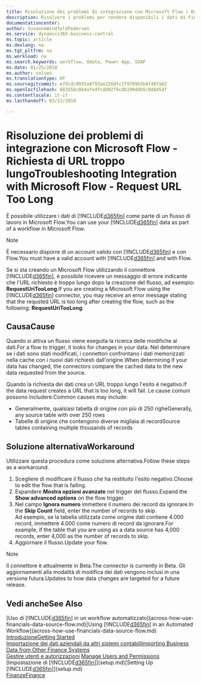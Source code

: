 ```yaml
---
title: Risoluzione dei problemi di integrazione con Microsoft Flow | Documenti Microsoft
description: Risolvere i problemi per rendere disponibili i dati di Financials come origine dati e specificare un URL OData dei service Web per creare un workflow automatizzato.
documentationcenter: 
author: SusanneWindfeldPedersen
ms.service: dynamics365-business-central
ms.topic: article
ms.devlang: na
ms.tgt_pltfrm: na
ms.workload: na
ms.search.keywords: workflow, Odata, Power App, SOAP
ms.date: 01/25/2018
ms.author: solsen
ms.translationtype: HT
ms.sourcegitcommit: e7dcdc0935a8793ae226dfc2f9709b5b8f487a62
ms.openlocfilehash: 68355bc0b4afe4fcdd92f9cdb190d4b5c0d845df
ms.contentlocale: it-it
ms.lasthandoff: 03/22/2018

---
```

# <a name="troubleshooting-integration-with-microsoft-flow---request-url-too-long"></a><span data-ttu-id="8d805-103">Risoluzione dei problemi di integrazione con Microsoft Flow - Richiesta di URL troppo lungo</span><span class="sxs-lookup"><span data-stu-id="8d805-103">Troubleshooting Integration with Microsoft Flow - Request URL Too Long</span></span>
<span data-ttu-id="8d805-104">È possibile utilizzare i dati di [!INCLUDE[d365fin](includes/d365fin_md.md)] come parte di un flusso di lavoro in Microsoft Flow.</span><span class="sxs-lookup"><span data-stu-id="8d805-104">You can use your [!INCLUDE[d365fin](includes/d365fin_md.md)] data as part of a workflow in Microsoft Flow.</span></span>  

> [!NOTE]  
>   <span data-ttu-id="8d805-105">È necessario disporre di un account valido con [!INCLUDE[d365fin](includes/d365fin_md.md)] e con Flow.</span><span class="sxs-lookup"><span data-stu-id="8d805-105">You must have a valid account with [!INCLUDE[d365fin](includes/d365fin_md.md)] and with Flow.</span></span>  

<span data-ttu-id="8d805-106">Se si sta creando un Microsoft Flow utilizzando il connettore [!INCLUDE[d365fin](includes/d365fin_md.md)], è possibile ricevere un messaggio di errore indicante che l'URL richiesto è troppo lungo dopo la creazione del flusso, ad esempio: **RequestUriTooLong**.</span><span class="sxs-lookup"><span data-stu-id="8d805-106">If you are creating a Microsoft Flow using the [!INCLUDE[d365fin](includes/d365fin_md.md)] connector, you may receive an error message stating that the requsted URL is too long after creating the flow, such as the following: **RequestUriTooLong**.</span></span>

## <a name="cause"></a><span data-ttu-id="8d805-107">Causa</span><span class="sxs-lookup"><span data-stu-id="8d805-107">Cause</span></span>
<span data-ttu-id="8d805-108">Quando si attiva un flusso viene eseguita la ricerca delle modifiche ai dati.</span><span class="sxs-lookup"><span data-stu-id="8d805-108">For a flow to trigger, it looks for changes in your data.</span></span> <span data-ttu-id="8d805-109">Nel determinare se i dati sono stati modificati, i connettori confrontano i dati memorizzati nella cache con i nuovi dati richiesti dall'origine.</span><span class="sxs-lookup"><span data-stu-id="8d805-109">When determining if your data has changed, the connectors compare the cached data to the new data requested from the source.</span></span>  

<span data-ttu-id="8d805-110">Quando la richiesta dei dati crea un URL troppo lungo l'esito è negativo.</span><span class="sxs-lookup"><span data-stu-id="8d805-110">If the data request creates a URL that is too long, it will fail.</span></span> <span data-ttu-id="8d805-111">Le cause comuni possono includere:</span><span class="sxs-lookup"><span data-stu-id="8d805-111">Common causes may include:</span></span>
- <span data-ttu-id="8d805-112">Generalmente, qualsiasi tabella di origine con più di 250 righe</span><span class="sxs-lookup"><span data-stu-id="8d805-112">Generally, any source table with over 250 rows</span></span>
- <span data-ttu-id="8d805-113">Tabelle di origine che contengono diverse migliaia di record</span><span class="sxs-lookup"><span data-stu-id="8d805-113">Source tables containing multiple thousands of records</span></span>

## <a name="workaround"></a><span data-ttu-id="8d805-114">Soluzione alternativa</span><span class="sxs-lookup"><span data-stu-id="8d805-114">Workaround</span></span>
<span data-ttu-id="8d805-115">Utilizzare questa procedura come soluzione alternativa.</span><span class="sxs-lookup"><span data-stu-id="8d805-115">Follow these steps as a workaround.</span></span>
1. <span data-ttu-id="8d805-116">Scegliere di modificare il flusso che ha restituito l'esito negativo.</span><span class="sxs-lookup"><span data-stu-id="8d805-116">Choose to edit the flow that is failing.</span></span>
2. <span data-ttu-id="8d805-117">Espandere **Mostra opzioni avanzate** nel trigger del flusso.</span><span class="sxs-lookup"><span data-stu-id="8d805-117">Expand the **Show advanced options** on the flow trigger.</span></span>
3. <span data-ttu-id="8d805-118">Nel campo **Ignora numero** immettere il numero dei record da ignorare.</span><span class="sxs-lookup"><span data-stu-id="8d805-118">In the **Skip Count** field, enter the number of records to skip.</span></span>  
<span data-ttu-id="8d805-119">Ad esempio, se la tabella utilizzata come origine dati contiene 4.000 record, immettere 4.000 come numero di record da ignorare.</span><span class="sxs-lookup"><span data-stu-id="8d805-119">For example, if the table that you are using as a data source has 4,000 records, enter 4,000 as the number of records to skip.</span></span>
4. <span data-ttu-id="8d805-120">Aggiornare il flusso.</span><span class="sxs-lookup"><span data-stu-id="8d805-120">Update your flow.</span></span>

> [!NOTE]  
> <span data-ttu-id="8d805-121">Il connettore è attualmente in Beta.</span><span class="sxs-lookup"><span data-stu-id="8d805-121">The connector is currently in Beta.</span></span> <span data-ttu-id="8d805-122">Gli aggiornamenti alla modalità di modifica dei dati vengono inclusi in una versione futura.</span><span class="sxs-lookup"><span data-stu-id="8d805-122">Updates to how data changes are targeted for a future release.</span></span>


## <a name="see-also"></a><span data-ttu-id="8d805-123">Vedi anche</span><span class="sxs-lookup"><span data-stu-id="8d805-123">See Also</span></span>
<span data-ttu-id="8d805-124">[Uso di [!INCLUDE[d365fin](includes/d365fin_md.md)] in un workflow automatizzato](across-how-use-financials-data-source-flow.md)</span><span class="sxs-lookup"><span data-stu-id="8d805-124">[Using [!INCLUDE[d365fin](includes/d365fin_md.md)] in an Automated Workflow](across-how-use-financials-data-source-flow.md)</span></span>  
[<span data-ttu-id="8d805-125">Introduzione</span><span class="sxs-lookup"><span data-stu-id="8d805-125">Getting Started</span></span>](product-get-started.md)  
[<span data-ttu-id="8d805-126">Importazione dei dati aziendali da altri sistemi contabili</span><span class="sxs-lookup"><span data-stu-id="8d805-126">Importing Business Data from Other Finance Systems</span></span>](upload-data.md)  
<span data-ttu-id="8d805-127">[Gestire utenti e autorizzazioni](ui-how-users-permissions.md)  </span><span class="sxs-lookup"><span data-stu-id="8d805-127">[Manage Users and Permissions](ui-how-users-permissions.md)  </span></span>  
<span data-ttu-id="8d805-128">[Impostazione di [!INCLUDE[d365fin](includes/d365fin_md.md)]](setup.md)</span><span class="sxs-lookup"><span data-stu-id="8d805-128">[Setting Up [!INCLUDE[d365fin](includes/d365fin_md.md)]](setup.md)</span></span>  
[<span data-ttu-id="8d805-129">Finanze</span><span class="sxs-lookup"><span data-stu-id="8d805-129">Finance</span></span>](finance.md)  

